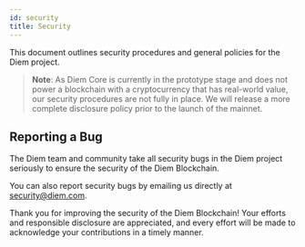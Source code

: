 ```yaml
---
id: security
title: Security
---
```


This document outlines security procedures and general policies for the Diem project.

> **Note**: As Diem Core is currently in the prototype stage and does not power a blockchain with a cryptocurrency that has real-world value, our security procedures are not fully in place. We will release a more complete disclosure policy prior to the launch of the mainnet.

## Reporting a Bug

The Diem team and community take all security bugs in the Diem project
seriously to ensure the security of the Diem Blockchain.


You can also report security bugs by emailing us directly at [security@diem.com](mailto:security@diem.com).

Thank you for improving the security of the Diem Blockchain! Your efforts and responsible disclosure are appreciated, and every effort will be made to acknowledge your contributions in a timely manner.
